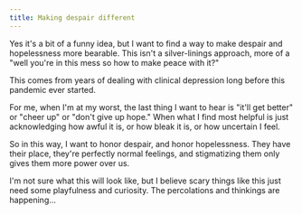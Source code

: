 ```yaml
---
title: Making despair different
---
```


Yes it's a bit of a funny idea, but I want to find a way to make despair and hopelessness more bearable. This isn't a silver-linings approach, more of a "well you're in this mess so how to make peace with it?"

This comes from years of dealing with clinical depression long before this pandemic ever started. 

For me, when I'm at my worst, the last thing I want to hear is "it'll get better" or "cheer up" or "don't give up hope." When what I find most helpful is just acknowledging how awful it is, or how bleak it is, or how uncertain I feel.

So in this way, I want to honor despair, and honor hopelessness. They have their place, they're perfectly normal feelings, and stigmatizing them only gives them more power over us.

I'm not sure what this will look like, but I believe scary things like this just need some playfulness and curiosity. The percolations and thinkings are happening...
